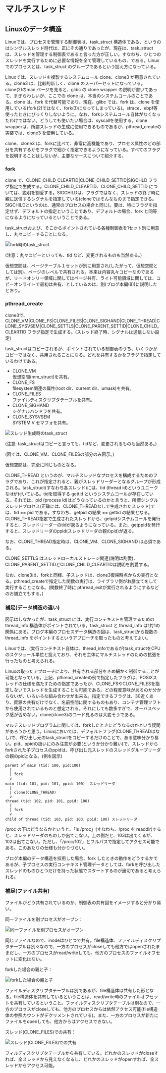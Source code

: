 # マルチスレッド

## Linuxのデータ構造

Linuxでは、プロセスを管理する制御表は、task_struct 構造体である、というのはシングルスレッド時代は、正にその通りであったが、現在は、task_struct は、スレッドを管理する制御表であると言った方が正しい。すなわち、ひとつのスレッドを実行するために必要な情報を全て管理しているもの、である。Linuxでのプロセスとは、task_struct のグループであるという捉え方になっている。

Linuxでは、スレッドを複製するシステムコール clone、clone3 が用意されている。clone3 は、比較的新しく、clone のスーパーセットになっている。clone(2)のman ページを見ると、glibc の clone wrapper の説明が書いてあって、まぎらわしいが、ここでの clone は、本当のシステムコールのことである。clone は、fork を代替可能であり、現在、glibc では、fork は、clone を使用している(fork(2)ではなく、fork(3)になってしまっている)。strace、ebpf等使ったときにびっくりしないように。なお、forkシステムコール自体がなくなったわけではない。どうしても使いたい場合は、syscallを使用する。clone wrapperは、所謂スレッドの生成に使用できるものであるが、pthread_createの実装では、clone3 を使用している。

clone、clone3 は、forkに比べて、非常に高機能であり、プロセス属性のどの部分を共有するかをフラグで細かく指定できるようになっている。すべてのフラグを説明することはしないが、主要なケースについて紹介する。

### fork

clone で、CLONE_CHILD_CLEARTID|CLONE_CHILD_SETTID|SIGCHLD フラグ指定で生成する。CLONE_CHILD_CLEARTID、CLONE_CHILD_SETTID については、説明を割愛する。SIGCHILDは、フラグではなく、スレッドの終了時に親に送信するシグナルを指定している(cloneではそんなものまで指定できる。SIGCHILDというのは、通常のプロセスの場合と同じ)。要は、特にフラグを指定せず、デフォルトの指定ということであり、デフォルトの場合、fork と同等になるようになっているということである。

task_structおよび、そこからポイントされている各種制御表を1セット別に用意し、丸々コピーすることになる。

![fork時のtask_struct](https://github.com/oda-g/OS-blog/blob/main/blog-diag/task_struct_fork.png)

(注意：丸々コピーといっても、tid など、変更されるものも当然ある。)

仮想空間は、ページテーブル１セットが別に用意され(したがって、仮想空間としては別)、ページのレベルで共有される。本来は内容丸々コピーなのであるが、リードオンリー領域に関してはページ共有、ライト可能領域に関しては、コピーオンライトで最初は共有、としているのは、別(ブログ本編(8))に説明したとおり。

### pthread_create

clone3で、CLONE_VM|CLONE_FS|CLONE_FILES|CLONE_SIGHAND|CLONE_THREAD|CLONE_SYSVSEM|CLONE_SETTLS|CLONE_PARENT_SETTID|CLONE_CHILD_CLEARTID フラグ指定で生成する。(スレッド終了時、シグナルは送信しない設定）

task_structはコピーされるが、ポイントされている制御表のうち、いくつかがコピーではなく、共用されることになる。どれを共有するかをフラグで指定しているわけである。

- CLONE_VM  
仮想空間(mm_struct)を共有。
- CLONE_FS  
filesystem関連の属性(root dir、current dir、umask)を共有。
- CLONE_FILES  
ファイルディスクリプタテーブルを共有。
- CLONE_SIGHAND  
シグナルハンドラを共有。
- CLONE_SYSVSEM  
SYSTEM V セマフォを共有。

![スレッド生成時のtask_struct](https://github.com/oda-g/OS-blog/blob/main/blog-diag/task_struct_clone.png)

(注意: task_structはコピーと言っても、tidなど、変更されるものも当然ある。)

(図では、CLONE_VM、CLONE_FILESの部分のみ図示。)

仮想空間は、完全に同じものとなる。

CLONE_THREAD というのが、マルチスレッドなプロセスを構成するためのフラグであり、これが指定されると、親がスレッドリーダーとなるグループが形成される。task_struct(すなわち各スレッド)には、tid (thread id)というユニークなidが付いている。tidを取得する gettid というシステムコールが存在している。それでは、pid (process id)はどうなっているのかと言うと、所謂シングルスレッドプロセス(正確には、CLONE_THREADなしで生成されたスレッド)では、tid == pid である。すなわち、getpid の結果 == gettid の結果となる。CLONE_THREAD指定で生成されたスレッドから、getpidシステムコールを発行すると、スレッドリーダーのtidが返るようになっている。また、getppidを発行すると、スレッドリーダのppid(スレッドリーダの親のpid)が返る。

なお、CLONE_THREAD指定時は、CLONE_VM、CLONE_SIGHAND は必須である。

CLONE_SETTLS はスレッドローカルストレージ関連(説明は割愛)、CLONE_PARENT_SETTIDとCLONE_CHILD_CLEARTIDは説明を割愛する。

なお、clone3は、forkと同様、子スレッドは、clone3復帰時点からの実行となる。pthread_createで指定した関数の実行は、ライブラリ側がお膳立てをして実行することになる。(関数終了時に pthread_exitが実行されるようにするなどのお膳立てもする。)

### 補足(データ構造の違い)

図示はしなかったが、task_struct には、実行コンテキストを管理するための thread_info 構造体がポイントされている。task_struct と thread_info は1対1の関係にある。ブログ本編のプロセスデータ構造の図は、task_structから複数のthread_info をポイントするというアプローチを取ったものと考えてよい。

Linuxでは、(実行コンテキスト自体は、thread_infoであるが)task_structをCPUのスケジュール単位と捉えており、それを主体にマルチスレッドのための拡張を行ったものと考えられる。

Linuxの取ったアプローチにより、共有される部分をきめ細かく制御することが可能となっている。上記、pthread_createの例で指定したフラグは、POSIXスレッドの仕様を満たすための指定であったが、CLONE_FSやCLONE_FILESを指定しないでスレッドを生成することも可能である。どの程度意味があるのか分からないが、いろいろな組み合わせが出来る。指定できるフラグは、30近くあり、資源の共有だけでなく、名前空間に関するものもあり、コンテナ管理ソフトから使用されているものと想定される。それにしても数多すぎで、オーバスペック感が否めない。clone(clone3)のコード見るのは大変そうである。

マルチスレッドプログラムに関しては、forkしたときにどうなるのかという疑問があろうかと思う。Linuxにおいては、デフォルトフラグ(CLONE_THREADはなし)で、呼び出し元のtask_structをコピーするだけのことで、ある意味分かり易い。pid、ppidの扱いにのみ注意が必要(というか分かり難い)で、スレッドからforkされた子プロセスのppidは、呼び出し元スレッドのスレッドグループリーダの親のpidとなる。(例を図示)

```
parent of main (tid: 100, pid:100)
  |
  | fork
  v
main (tid: 101, pid: 101, ppid: 100)  スレッドリーダ
  |
  | clone(CLONE_THREAD)
  v
thread (tid: 102, pid: 101, ppid: 100)
  |
  | fork
  v
child of thread (tid: 103, pid: 103, ppid: 100) スレッドリーダ
```

/proc の下はどうなるかというと、「ls /proc」(すなわち、/proc を readdir)すると、スレッドリーダのものしか出てこない。上の例だと、103は出てくるが、102は出てこない。ただし、「/proc/102」とフルパスで指定してアクセス可能である。このあたりの仕様も分かりづらい。

ブログ本編のデータ構造を採用した場合、fork したときの動作をどうするかであるが、子プロセスの実行コンテキスト管理データとしては、forkを呼び出したスレッドのものひとつだけを持った状態でスタートするのが適切であると考えられる。

### 補足(ファイル共有)

ファイルがどう共有されているのか、制御表の共有図をイメージすると分かり易い。

同一ファイルを別プロセスがオープン：

![同一ファイルを別プロセスがオープン](https://github.com/oda-g/OS-blog/blob/main/blog-diag/file_share_1.png)

同じファイルなので、inodeはひとつで共有。file構造体、ファイルディスクリプタテーブルは別々なので、一方のプロセスがcloseしても他方ではopenされたままだし、一方のプロセスがread/writeしても、他方のプロセスのファイルオフセットに変化はない。


forkした場合の親と子：

![forkした場合の親と子](https://github.com/oda-g/OS-blog/blob/main/blog-diag/file_share_2.png)

ファイルディスクリプタテーブルは別であるが、file構造体は共有した形となる。file構造体を共有しているということは、read/write時のファイルオフセットを共有しているということ。ファイルディスクリプタテーブルは別なので、一方のプロセスがcloseしても、他方のプロセスからは依然アクセス可能(file構造体の参照カウントがデクリメントされている)。また、一方のプロセスが新たにファイルをopenしても、他方からはアクセスできない。


スレッド(CLONE_FILES)での共有：

![スレッド(CLONE_FILES)での共有](https://github.com/oda-g/OS-blog/blob/main/blog-diag/file_share_3.png)

フィルディスクリプタテーブルから共有している。どれかのスレッドがcloseすれば、全スレッドから見えなくなるし、どれかのスレッドがopenすれば、全スレッドからアクセス可能。